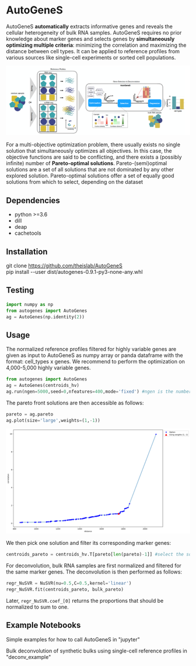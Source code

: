 # AutoGeneS

AutoGeneS **automatically** extracts informative genes and reveals the cellular heterogeneity of bulk RNA samples. AutoGeneS requires no prior knowledge about marker genes and selects genes by **simultaneously optimizing multiple criteria**: minimizing the correlation and maximizing the distance between cell types. It can be applied to reference profiles from various sources like single-cell experiments or sorted cell populations.

![Workflow of AutoGeneS](./docs/workflow.png)

For a multi-objective optimization problem, there usually exists no single solution that simultaneously optimizes all objectives. In this case, the objective functions are said to be conflicting, and there exists a (possibly infinite) number of **Pareto-optimal solutions**. Pareto-(semi)optimal solutions are a set of all solutions that are not dominated by any other explored solution. Pareto-optimal solutions offer a set of equally good solutions from which to select, depending on the dataset

## Dependencies

* python >=3.6
* dill
* deap
* cachetools

## Installation
git clone https://github.com/theislab/AutoGeneS<br/>
pip install --user dist/autogenes-0.9.1-py3-none-any.whl<br/>

## Testing
```python
import numpy as np
from autogenes import AutoGenes
ag = AutoGenes(np.identity(2))
```

## Usage
The normalized reference profiles filtered for highly variable genes are given as input to AutoGeneS as numpy array or panda dataframe with the format: cell_types x genes.
We recommend to perform the optimization on 4,000-5,000 highly variable genes.

```python
from autogenes import AutoGenes
ag = AutoGenes(centroids_hv)
ag.run(ngen=5000,seed=0,nfeatures=400,mode='fixed') #ngen is the number of optimization runs and nfeatures is the number of marker genes we are interested in
```

The pareto front solutions are then accessible as follows:<br/>
```python
pareto = ag.pareto
ag.plot(size='large',weights=(1,-1))
``` 
![Workflow of AutoGeneS](./docs/pareto.png)

We then pick one solution and filter its corresponding marker genes:<br/>
```python
centroids_pareto = centroids_hv.T[pareto[len(pareto)-1]] #select the solution with min correlation
``` 

For deconvolution, bulk RNA samples are first normalized and filtered for the same marker genes. The deconvolution is then performed as follows:
```python
regr_NuSVR = NuSVR(nu=0.5,C=0.5,kernel='linear') 
regr_NuSVR.fit(centroids_pareto, bulk_pareto)
``` 

Later, ```regr_NuSVR.coef_[0]``` returns the proportions that should be normalized to sum to one. 

## Example Notebooks

Simple examples for how to call AutoGeneS in "jupyter"

Bulk deconvolution of synthetic bulks using single-cell reference profiles in "deconv_example"

